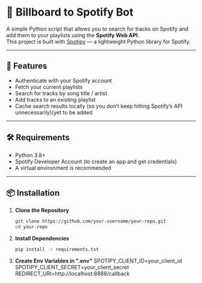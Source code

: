 # 🎵 Billboard to Spotify Bot  

A simple Python script that allows you to search for tracks on Spotify and add them to your playlists using the **Spotify Web API**.  
This project is built with [Spotipy](https://spotipy.readthedocs.io/) — a lightweight Python library for Spotify.  

---

## 🚀 Features  
- Authenticate with your Spotify account  
- Fetch your current playlists  
- Search for tracks by song title / artist  
- Add tracks to an existing playlist  
- Cache search results locally (so you don’t keep hitting Spotify’s API unnecessarily)(yet to be added  

---

## 🛠 Requirements  

- Python 3.8+  
- Spotify Developer Account (to create an app and get credentials)  
- A virtual environment is recommended  

---

## 📦 Installation  

1. **Clone the Repository**
   ```bash
   git clone https://github.com/your-username/your-repo.git
   cd your-repo
2. **Install Dependencies**
   ```bash
   pip install -r requirements.txt
3. **Create Env Variables in ".env"**
SPOTIPY_CLIENT_ID=your_client_id
SPOTIPY_CLIENT_SECRET=your_client_secret
REDIRECT_URI=http://localhost:8888/callback

